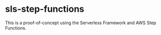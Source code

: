 # sls-step-functions

This is a proof-of-concept using the Serverless Framework and AWS Step Functions.